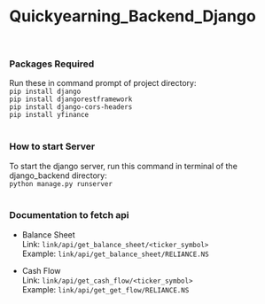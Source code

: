 # Quickyearning_Backend_Django
<br>

### Packages Required
Run these in command prompt of project directory:<br>
`pip install django`<br>
`pip install djangorestframework`<br>
`pip install django-cors-headers`<br>
`pip install yfinance`<br>
<br>

### How to start Server
To start the django server, run this command in terminal of the django_backend directory:<br>
`python manage.py runserver`<br>
<br>

### Documentation to fetch api

- Balance Sheet<br>
Link: `link/api/get_balance_sheet/<ticker_symbol>`<br>
Example: `link/api/get_balance_sheet/RELIANCE.NS`<br>

- Cash Flow<br>
Link: `link/api/get_cash_flow/<ticker_symbol>`<br>
Example: `link/api/get_get_flow/RELIANCE.NS`<br>

